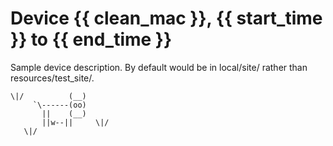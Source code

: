 # Device {{ clean_mac }}, {{ start_time }} to {{ end_time }}

Sample device description.
By default would be in local/site/ rather than resources/test_site/.

```
\|/          (__)
     `\------(oo)
       ||    (__)
       ||w--||     \|/
   \|/
```
